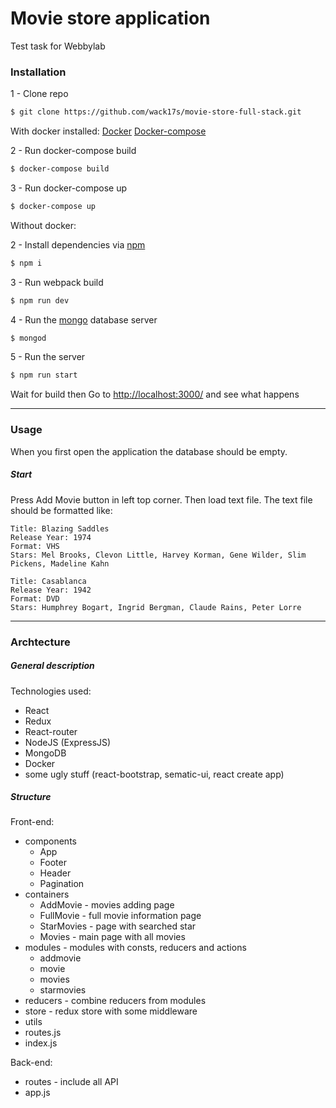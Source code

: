 # Movie store application

Test task for Webbylab 

### Installation

1 - Clone repo

```sh
$ git clone https://github.com/wack17s/movie-store-full-stack.git
```

With docker installed:
[Docker](https://docs.docker.com/engine/installation/)
[Docker-compose](https://docs.docker.com/compose/install/)

2 - Run docker-compose build
```sh
$ docker-compose build
```

3 - Run docker-compose up
```sh
$ docker-compose up
```

Without docker:

2 - Install dependencies via [npm](https://www.npmjs.com)
```sh
$ npm i
```

3 - Run webpack build
```sh
$ npm run dev
```

4 - Run the [mongo](http://www.mongodb.org) database server
```sh
$ mongod
```

5 - Run the server
```sh
$ npm run start
```

Wait for build then
Go to [http://localhost:3000/](http://localhost:3000/) and see what happens

---
### Usage
When you first open the application the database should be empty. 

##### Start

Press Add Movie button in left top corner.
Then load text file.
The text file should be formatted like:

```
Title: Blazing Saddles
Release Year: 1974
Format: VHS
Stars: Mel Brooks, Clevon Little, Harvey Korman, Gene Wilder, Slim Pickens, Madeline Kahn

Title: Casablanca
Release Year: 1942
Format: DVD
Stars: Humphrey Bogart, Ingrid Bergman, Claude Rains, Peter Lorre
```

---
### Archtecture

##### General description

Technologies used:
  - React
  - Redux
  - React-router
  - NodeJS (ExpressJS)
  - MongoDB
  - Docker
  - some ugly stuff (react-bootstrap, sematic-ui, react create app)

##### Structure

Front-end:
- components
   - App 
   - Footer
   - Header
   - Pagination
- containers
  - AddMovie - movies adding page
  - FullMovie - full movie information page
  - StarMovies - page with searched star
  - Movies - main page with all movies
- modules - modules with consts, reducers and actions
  - addmovie
  - movie
  - movies
  - starmovies
- reducers - combine reducers from modules
- store - redux store with some middleware
- utils
- routes.js
- index.js

Back-end:
- routes - include all API
- app.js
